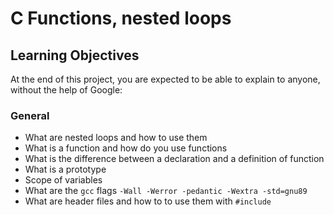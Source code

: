 # C Functions, nested loops

## Learning Objectives

At the end of this project, you are expected to be able to explain to anyone, without the help of Google:
### General

  +  What are nested loops and how to use them
  +  What is a function and how do you use functions
  +  What is the difference between a declaration and a definition of  function
  +  What is a prototype
  +  Scope of variables
  +  What are the `gcc` flags `-Wall -Werror -pedantic -Wextra -std=gnu89`
  +  What are header files and how to to use them with `#include`
